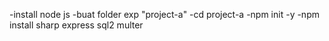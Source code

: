 -install node js
-buat folder exp "project-a"
-cd project-a
-npm init -y
-npm install sharp express sql2 multer 